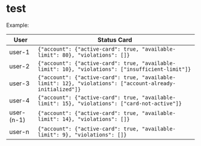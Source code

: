 # test

  Example:
  
|User                           |Status Card                  |
|-------------------------------|-----------------------------|
|		user-1			 		|`{"account": {"active-card": true, "available-limit": 80}, "violations": []}`            |
|		user-2         			|`{"account": {"active-card": true, "available-limit": 10}, "violations": ["insufficient-limit"]}`|            	
|		user-3					|`{"account": {"active-card": true, "available-limit": 12}, "violations": ["account-already-initialized"]}`|
|		user-4					|`{"account": {"active-card": true, "available-limit": 15}, "violations": ["card-not-active"]}`|
|		user-(n-1)				|`{"account": {"active-card": true, "available-limit": 14}, "violations": []}`|
|		user-n					|`{"account": {"active-card": true, "available-limit": 9}, "violations": []}`|
